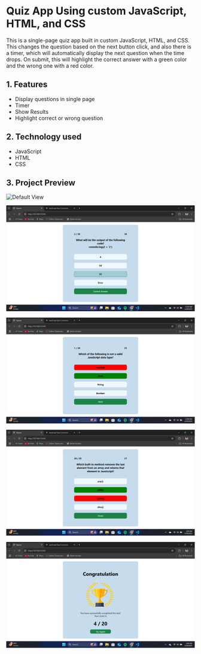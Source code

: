 # Quiz App Using custom JavaScript, HTML, and CSS

This is a single-page quiz app built in custom JavaScript, HTML, and CSS. This changes the question based on the next button click, and also there is a timer, which will automatically display the next question when the time drops. On submit, this will highlight the correct answer with a green color and the wrong one with a red color.

## 1. Features
- Display questions in single page
- Timer
- Show Results
- Highlight correct or wrong question

## 2. Technology used
- JavaScript
- HTML
- CSS

## 3. Project Preview

![Default View](https://github.com/Frontend-Code20/Quiz/blob/main/images/defualt.png)

![Select View](https://github.com/Frontend-Code20/Quiz/blob/main/images/select.png)

![Anwser View](https://github.com/Frontend-Code20/Quiz/blob/main/images/answer.png)

![Last View](https://github.com/Frontend-Code20/Quiz/blob/main/images/last.png)

![Result View](https://github.com/Frontend-Code20/Quiz/blob/main/images/result.png)
